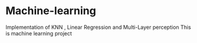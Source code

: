 # Machine-learning
Implementation of KNN , Linear Regression and Multi-Layer perception
This is machine learning project

